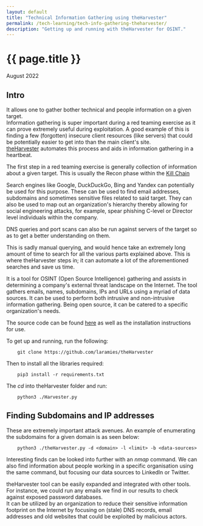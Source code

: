 ```yaml
---
layout: default
title: "Technical Information Gathering using theHarvester"
permalink: /tech-learning/tech-info-gathering-theharvester/
description: "Getting up and running with theHarvester for OSINT."
---
```

<h1>{{ page.title }}</h1>
<p class="subtitle">August 2022</p>

## Intro
It allows one to gather bother technical and people information on a given target.  
Information gathering is super important during a red teaming exercise as it can prove extremely useful during exploitation. A good example of this is finding a few (forgotten) insecure client resources (like servers) that could be potentially easier to get into than the main client's site.  
[theHarvester](https://www.kali.org/tools/theharvester/) automates this process and aids in information gathering in a heartbeat.  

The first step in a red teaming exercise is generally collection of information about a given target. This is usually the Recon phase within the [Kill Chain](https://www.lockheedmartin.com/en-us/capabilities/cyber/cyber-kill-chain.html)

Search engines like Google, DuckDuckGo, Bing and Yandex can potentially be used for this purpose. These can be used to find email addresses, subdomains and sometimes sensitive files related to said target. They can also be used to map out an organization's hierarchy thereby allowing for social engineering attacks, for example, spear phishing C-level or Director level individuals within the company.

DNS queries and port scans can also be run against servers of the target so as to get a better understanding on them.

This is sadly manual querying, and would hence take an extremely long amount of time to search for all the various parts explained above. This is where theHarvester steps in; it can automate a lot of the aforementioned searches and save us time.

It is a tool for OSINT (Open Source Intelligence) gathering and assists in determining a company's external threat landscape on the Internet. The tool gathers emails, names, subdomains, IPs and URLs using a myriad of data sources. It can be used to perform both intrusive and non-intrusive information gathering. Being open source, it can be catered to a specific organization's needs. 

The source code can be found [here](https://github.com/laramies/theHarvester)  as well as the installation instructions for use.

To get up and running, run the following:
```console
    git clone https://github.com/laramies/theHarvester
```
Then to install all the libraries required:
```console
    pip3 install -r requirements.txt
```
The _cd_ into theHarvester folder and run:
```console
    python3 ./Harvester.py
```

## Finding Subdomains and IP addresses
These are extremely important attack avenues.
An example of enumerating the subdomains for a given domain is as seen below:
```console
    python3 ./theHarvester.py -d <domain> -l <limit> -b <data-sources>
```
Interesting finds can be looked into further with an _nmap_ command.
We can also find information about people working in a specific organisation using the same command, but focusing our data sources to LinkedIn or Twitter.  

theHarvester tool can be easily expanded and integrated with other tools. For instance, we could run any emails we find in our results to check against exposed password databases.  
It can be utilized by an organization to reduce their sensitive information footprint on the Internet by focusing on (stale) DNS records, email addresses and old websites that could be exploited by malicious actors. 